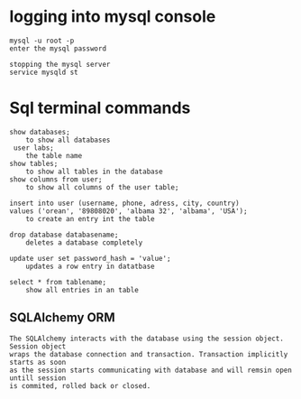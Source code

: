# logging into mysql console
	
	mysql -u root -p
	enter the mysql password
	
	stopping the mysql server
	service mysqld st
# Sql terminal commands

	show databases;
		to show all databases
	 user labs;
		the table name
	show tables;
		to show all tables in the database
	show columns from user;
		to show all columns of the user table;
	
	insert into user (username, phone, adress, city, country)
	values ('orean', '89808020', 'albama 32', 'albama', 'USA');
		to create an entry int the table

	drop database databasename;
		deletes a database completely

	update user set password_hash = 'value';
		updates a row entry in datatbase
	
	select * from tablename;
		show all entries in an table


## SQLAlchemy ORM
	The SQLAlchemy interacts with the database using the session object. Session object 
	wraps the database connection and transaction. Transaction implicitly starts as soon
	as the session starts communicating with database and will remsin open untill session
	is commited, rolled back or closed.
